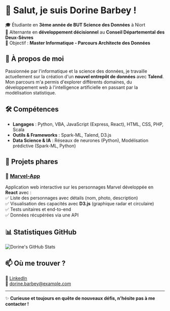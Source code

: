# 👋 Salut, je suis Dorine Barbey !  

🎓 Étudiante en **3ème année de BUT Science des Données** à Niort  
💼 Alternante en **développement décisionnel** au **Conseil Départemental des Deux-Sèvres**  
🎯 Objectif : **Master Informatique - Parcours Architecte des Données**  

## 🚀 À propos de moi  
Passionnée par l'informatique et la science des données, je travaille actuellement sur la création d'un **nouvel entrepôt de données** avec **Talend**. Mon parcours m'a permis d'explorer différents domaines, du développement web à l'intelligence artificielle en passant par la modélisation statistique.

## 🛠️ Compétences  
- **Langages** : Python, VBA, JavaScript (Express, React), HTML, CSS, PHP, Scala  
- **Outils & Frameworks** : Spark-ML, Talend, D3.js  
- **Data Science & IA** : Réseaux de neurones (Python), Modélisation prédictive (Spark-ML, Python)  

## 🌟 Projets phares  
### 🔹 [Marvel-App](https://github.com/dodoBrb/marvel-app)  
Application web interactive sur les personnages Marvel développée en **React** avec :  
✅ Liste des personnages avec détails (nom, photo, description)  
✅ Visualisation des capacités avec **D3.js** (graphique radar et circulaire)  
✅ Tests unitaires et end-to-end  
✅ Données récupérées via une API  

## 📊 Statistiques GitHub  
![Dorine's GitHub Stats](https://github-readme-stats.vercel.app/api?username=dodoBrb&show_icons=true&theme=radical)  

## 📫 Où me trouver ?  
🔗 [LinkedIn](https://fr.linkedin.com/in/dorine-barbey-7a080b2a0)  
📧 dorine.barbey@example.com  

---

✨ **Curieuse et toujours en quête de nouveaux défis, n'hésite pas à me contacter !**  
